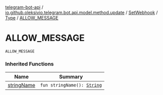 [telegram-bot-api](../../../index.md) / [io.github.oleksivio.telegram.bot.api.model.method.update](../../index.md) / [SetWebhook](../index.md) / [Type](index.md) / [ALLOW_MESSAGE](./-a-l-l-o-w_-m-e-s-s-a-g-e.md)

# ALLOW_MESSAGE

`ALLOW_MESSAGE`

### Inherited Functions

| Name | Summary |
|---|---|
| [stringName](string-name.md) | `fun stringName(): `[`String`](https://kotlinlang.org/api/latest/jvm/stdlib/kotlin/-string/index.html) |
